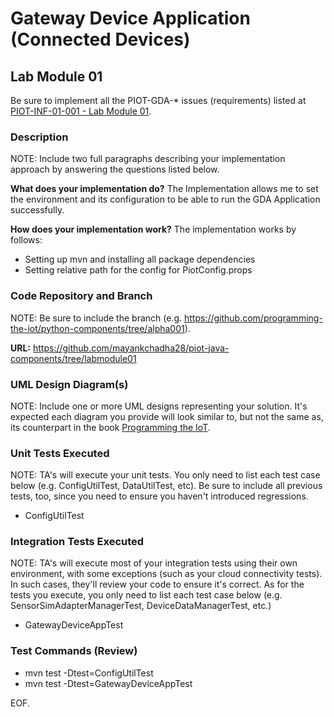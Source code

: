 # Gateway Device Application (Connected Devices)

## Lab Module 01

Be sure to implement all the PIOT-GDA-* issues (requirements) listed at [PIOT-INF-01-001 - Lab Module 01](https://github.com/orgs/programming-the-iot/projects/1#column-9974937).

### Description

NOTE: Include two full paragraphs describing your implementation approach by answering the questions listed below.

**What does your implementation do?**
The Implementation allows me to set the environment and its configuration to be able to run the GDA Application successfully.

**How does your implementation work?**
The implementation works by follows:
 - Setting up mvn and installing all package dependencies
 - Setting relative path for the config for PiotConfig.props
 
### Code Repository and Branch

NOTE: Be sure to include the branch (e.g. https://github.com/programming-the-iot/python-components/tree/alpha001).

**URL:** https://github.com/mayankchadha28/piot-java-components/tree/labmodule01

### UML Design Diagram(s)

NOTE: Include one or more UML designs representing your solution. It's expected each
diagram you provide will look similar to, but not the same as, its counterpart in the
book [Programming the IoT](https://learning.oreilly.com/library/view/programming-the-internet/9781492081401/).


### Unit Tests Executed

NOTE: TA's will execute your unit tests. You only need to list each test case below
(e.g. ConfigUtilTest, DataUtilTest, etc). Be sure to include all previous tests, too,
since you need to ensure you haven't introduced regressions.

- ConfigUtilTest

### Integration Tests Executed

NOTE: TA's will execute most of your integration tests using their own environment, with
some exceptions (such as your cloud connectivity tests). In such cases, they'll review
your code to ensure it's correct. As for the tests you execute, you only need to list each
test case below (e.g. SensorSimAdapterManagerTest, DeviceDataManagerTest, etc.)

- GatewayDeviceAppTest

### Test Commands (Review)
- mvn test -Dtest=ConfigUtilTest
- mvn test -Dtest=GatewayDeviceAppTest

EOF.
